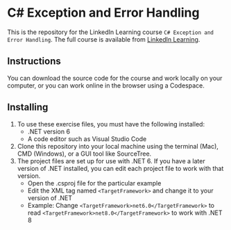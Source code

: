 # C# Exception and Error Handling
This is the repository for the LinkedIn Learning course `C# Exception and Error Handling`. The full course is available from [LinkedIn Learning][lil-course-url].

## Instructions
You can download the source code for the course and work locally on your computer, or you can work online in the browser using a Codespace.

## Installing
1. To use these exercise files, you must have the following installed:
    - .NET version 6
    - A code editor such as Visual Studio Code
2. Clone this repository into your local machine using the terminal (Mac), CMD (Windows), or a GUI tool like SourceTree.
3. The project files are set up for use with .NET 6. If you have a later version of .NET installed, you can edit each project file to work with that version.
    - Open the .csproj file for the particular example
    - Edit the XML tag named `<TargetFramework>` and change it to your version of .NET
    - Example: Change `<TargetFramework>net6.0</TargetFramework>` to read `<TargetFramework>net8.0</TargetFramework>` to work with .NET 8


[0]: # (Replace these placeholder URLs with actual course URLs)

[lil-course-url]: https://www.linkedin.com/learning/
[lil-thumbnail-url]: http://

